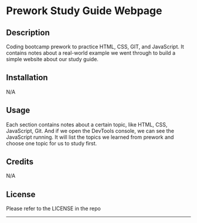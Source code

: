 # Prework Study Guide Webpage

## Description

Coding bootcamp prework to practice HTML, CSS, GIT, and JavaScript. It contains notes about a real-world example we went through to build a simple website about our study guide.

## Installation

N/A

## Usage

Each section contains notes about a certain topic, like HTML, CSS, JavaScript, Git. And if we open the DevTools console, we can see the JavaScript running. It will list the topics we learned from prework and choose one topic for us to study first. 

## Credits

N/A

## License

Please refer to the LICENSE in the repo

---
